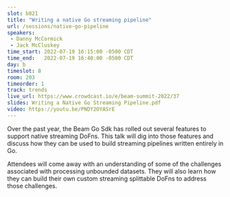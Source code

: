 ```yaml
---
slot: b821
title: "Writing a native Go streaming pipeline"
url: /sessions/native-go-pipeline
speakers:
 - Danny McCormick
 - Jack McCluskey
time_start: 2022-07-19 16:15:00 -0500 CDT
time_end:   2022-07-19 16:40:00 -0500 CDT
day: b
timeslot: 8
room: 203
timeorder: 1
track: trends
live_url: https://www.crowdcast.io/e/beam-summit-2022/37
slides: Writing a Native Go Streaming Pipeline.pdf
video: https://youtu.be/PNDY2OYASrE
---
```


Over the past year, the Beam Go Sdk has rolled out several features to support native streaming DoFns. This talk will dig into those features and discuss how they can be used to build streaming pipelines written entirely in Go.

Attendees will come away with an understanding of some of the challenges associated with processing unbounded datasets. They will also learn how they can build their own custom streaming splittable DoFns to address those challenges.
